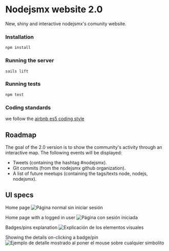 ﻿Nodejsmx website 2.0
======================
New, shiny and interactive nodejsmx's comunity website.

### Installation

```
npm install
```

### Running the server

```
sails lift
```

### Running tests

```
npm test
```

### Coding standards

we follow the [airbnb es5 coding style](https://github.com/airbnb/javascript/tree/master/es5)

Roadmap
----------
The goal of the 2.0 version is to show the community's activity through an interactive map. The following events will be displayed:

- Tweets (containing the hashtag #nodejsmx).
- Git commits (from the nodejsmx github organization).
- A list of future meetups (containing the tags/texts node, nodejs, nodejsmx). 


UI specs
--------
Home page
![Página normal sin iniciar sesión](https://i.imgur.com/AkKplqc.jpg)

Home page with a logged in user
![Página con sesión iniciada](https://i.imgur.com/uBP61XA.jpg)

Badges/pins explanation
![Explicación de los elementos visuales](https://i.imgur.com/nSFgsMx.jpg)

Showing the details on-clicking a badge/pin
![Ejemplo de detalle mostrado al poner el mouse sobre cualquier simbolito](https://i.imgur.com/RjNKs42.jpg)
